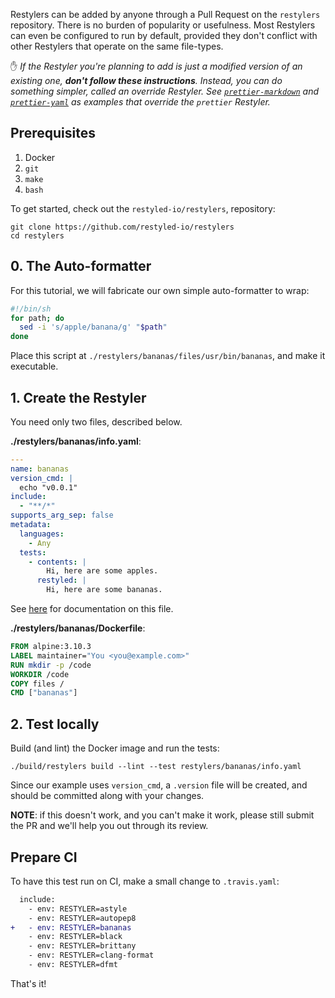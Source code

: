 Restylers can be added by anyone through a Pull Request on the `restylers`
repository. There is no burden of popularity or usefulness. Most Restylers can
even be configured to run by default, provided they don't conflict with other
Restylers that operate on the same file-types.

:hand: *If the Restyler you're planning to add is just a modified version of an existing one, **don't follow these instructions**. Instead, you can do something simpler, called an *override* Restyler. See [`prettier-markdown`](https://github.com/restyled-io/restylers/blob/master/prettier-markdown/info.yaml) and [`prettier-yaml`](https://github.com/restyled-io/restylers/blob/master/prettier-yaml/info.yaml) as examples that override the `prettier` Restyler.*

## Prerequisites

1. Docker
1. `git`
1. `make`
1. `bash`

To get started, check out the `restyled-io/restylers`, repository:

```console
git clone https://github.com/restyled-io/restylers
cd restylers
```

## 0. The Auto-formatter

For this tutorial, we will fabricate our own simple auto-formatter to wrap:

```sh
#!/bin/sh
for path; do
  sed -i 's/apple/banana/g' "$path"
done
```

Place this script at `./restylers/bananas/files/usr/bin/bananas`, and make it executable.

## 1. Create the Restyler

You need only two files, described below.

**./restylers/bananas/info.yaml**:

```yaml
---
name: bananas
version_cmd: |
  echo "v0.0.1"
include:
  - "**/*"
supports_arg_sep: false
metadata:
  languages:
    - Any
  tests:
    - contents: |
        Hi, here are some apples.
      restyled: |
        Hi, here are some bananas.
```

See [here](https://github.com/restyled-io/restyled.io/wiki/Restyler-Info-Yaml) for documentation on this file.

**./restylers/bananas/Dockerfile**:

```dockerfile
FROM alpine:3.10.3
LABEL maintainer="You <you@example.com>"
RUN mkdir -p /code
WORKDIR /code
COPY files /
CMD ["bananas"]
```

## 2. Test locally

Build (and lint) the Docker image and run the tests:

```console
./build/restylers build --lint --test restylers/bananas/info.yaml
```

Since our example uses `version_cmd`, a `.version` file will be created, and should
be committed along with your changes.

**NOTE**: if this doesn't work, and you can't make it work, please still submit
the PR and we'll help you out through its review.

## Prepare CI

To have this test run on CI, make a small change to `.travis.yaml`:

```diff
  include:
    - env: RESTYLER=astyle
    - env: RESTYLER=autopep8
+   - env: RESTYLER=bananas
    - env: RESTYLER=black
    - env: RESTYLER=brittany
    - env: RESTYLER=clang-format
    - env: RESTYLER=dfmt
```

That's it!